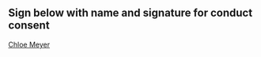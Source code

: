 ## Sign below with name and signature for conduct consent

[Chloe Meyer](https://docs.google.com/drawings/d/1aEhjIqygMq62l_YFt6pdbvELTKwoFNxZRY4bBaPaiGU/edit?usp=sharing)
